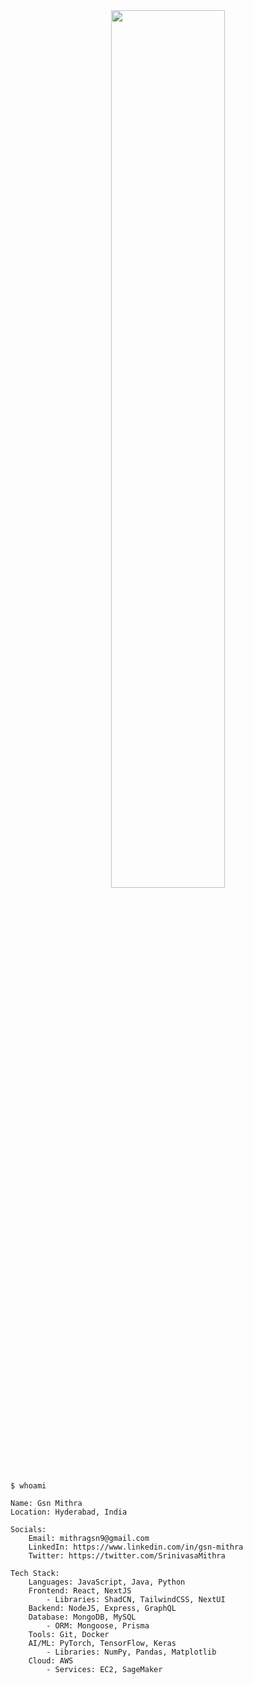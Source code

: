 <div style="text-align: center;">
    <img src="https://github.com/GsnMithra/GsnMithra/assets/50359897/49fdeafd-2a06-4ba0-891f-71ebb7c934a1" alt="" width="60%">
</div>

```
$ whoami

Name: Gsn Mithra
Location: Hyderabad, India

Socials:
    Email: mithragsn9@gmail.com
    LinkedIn: https://www.linkedin.com/in/gsn-mithra
    Twitter: https://twitter.com/SrinivasaMithra

Tech Stack:
    Languages: JavaScript, Java, Python
    Frontend: React, NextJS
        - Libraries: ShadCN, TailwindCSS, NextUI
    Backend: NodeJS, Express, GraphQL
    Database: MongoDB, MySQL
        - ORM: Mongoose, Prisma
    Tools: Git, Docker
    AI/ML: PyTorch, TensorFlow, Keras
        - Libraries: NumPy, Pandas, Matplotlib
    Cloud: AWS
        - Services: EC2, SageMaker
```
